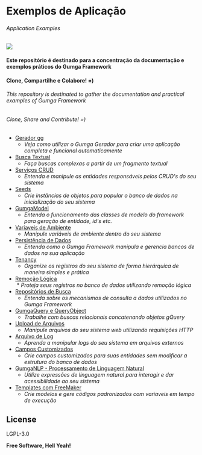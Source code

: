 # Exemplos de Aplicação
###### *Application Examples*


[![](https://avatars3.githubusercontent.com/u/13262049?s=200&v=4)](https://github.com/GUMGA/frameworkbackend)
#### Este repositório é destinado para a concentração da documentação e exemplos práticos do Gumga Framework
#### Clone, Compartilhe e Colabore! =)

###### *This repository is destinated to gather the documentation and practical examples of Gumga Framework*
###### *Clone, Share and Contribute! =)*

* [Gerador gg](https://github.com/GUMGA/framework-exemplos/tree/master/novoProjeto)<br>
  * *Veja como utilizar o Gumga Gerador para criar uma aplicação completa e funcional automaticamente*<br>
* [Busca Textual](https://github.com/GUMGA/framework-exemplos/tree/master/buscatextual)<br>
  * *Faça buscas complexas a partir de um fragmento textual*<br>
* [Serviços CRUD](https://github.com/GUMGA/framework-exemplos/tree/master/servicosCRUD)<br>
  * *Entenda e manipule as entidades responsáveis pelos CRUD's do seu sistema*<br>
* [Seeds](https://github.com/GUMGA/framework-exemplos/tree/master/seeds)<br>
  * *Crie instâncias de objetos para popular o banco de dados na inicialização do seu sistema*<br>
* [GumgaModel](https://github.com/GUMGA/framework-exemplos/tree/master/gumgaModel)<br>
  * *Entenda o funcionamento das classes de modelo do framework para geração de entidade, id's etc.*<br>
* [Variaveis de Ambiente](https://github.com/GUMGA/framework-exemplos/tree/master/variavelAmbiente)<br>
  * *Manipule variáveis de ambiente dentro do seu sistema*<br>
* [Persistência de Dados](https://github.com/GUMGA/framework-exemplos/tree/master/persistencia)<br>
  * *Entenda como o Gumga Framework manipula e gerencia bancos de dados na sua aplicação*<br>
* [Tenancy](https://github.com/GUMGA/framework-exemplos/tree/master/tenancy)<br>
  * *Organize os registros do seu sistema de forma hierárquica de maneira simples e prática*<br>
* [Remoção Lógica](https://github.com/GUMGA/framework-exemplos/tree/master/remocaoLogica)<br>
  * *Proteja seus registros no banco de dados utilizando remoção lógica*<br>
* [Repositórios de Busca](https://github.com/GUMGA/framework-exemplos/tree/master/repositorioBusca)<br>
  * *Entenda sobre os mecanismos de consulta a dados utilizados no Gumga Framework*<br>
* [GumgaQuery e QueryObject](https://github.com/GUMGA/framework-exemplos/tree/master/gumgaQuery)<br>
  * *Trabalhe com buscas relacionais concatenando objetos gQuery*<br>
* [Upload de Arquivos](https://github.com/GUMGA/framework-exemplos/tree/master/fileUpload)<br>
  * *Manipule arquivos do seu sistema web utilizando requisições HTTP*<br>
* [Arquivo de Log](https://github.com/GUMGA/framework-exemplos/tree/master/gLogService)<br>
  * *Aprenda a manipular logs do seu sistema em arquivos externos*<br>
* [Campos Customizados](https://github.com/GUMGA/framework-exemplos/tree/master/customFields)<br>
    * *Crie campos customizados para suas entidades sem modificar a estrutura do banco de dados*<br>
* [GumgaNLP - Processamento de Linguagem Natural](https://github.com/GUMGA/framework-exemplos/tree/master/gumgaNLP)<br>
    * *Utilize expressões de linguagem natural para interagir e dar acessibilidade ao seu sistema*<br>
* [Templates com FreeMaker](https://github.com/GUMGA/framework-exemplos/tree/master/templatesFreemaker)<br>
    * *Crie modelos e gere códigos padronizados com variaveis em tempo de execução*<br>


License
----

LGPL-3.0


**Free Software, Hell Yeah!**
